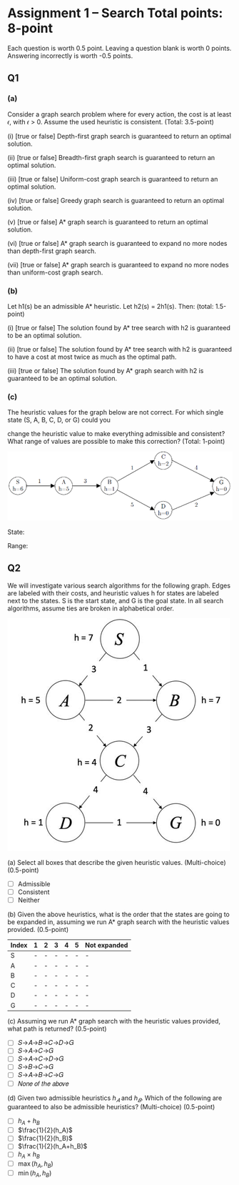 # Assignment 1 – Search Total points: 8-point

Each question is worth 0.5 point. Leaving a question blank is worth 0 points.
Answering incorrectly is worth -0.5 points.

## Q1

### (a)

Consider a graph search problem where for every action, the cost is at
least 𝜖, with 𝜖 > 0. Assume the used heuristic is consistent. (Total: 3.5-point)

(i) [true or false] Depth-first graph search is guaranteed to return an optimal
solution.

(ii) [true or false] Breadth-first graph search is guaranteed to return an
optimal solution.

(iii) [true or false] Uniform-cost graph search is guaranteed to return an
optimal solution.

(iv) [true or false] Greedy graph search is guaranteed to return an optimal
solution.

(v) [true or false] A* graph search is guaranteed to return an optimal solution.

(vi) [true or false] A* graph search is guaranteed to expand no more nodes than
depth-first graph search.

(vii) [true or false] A* graph search is guaranteed to expand no more nodes
than uniform-cost graph search.

### (b)

Let h1(s) be an admissible A* heuristic. Let h2(s) = 2h1(s). Then:
(total: 1.5-point)

(i) [true or false] The solution found by A* tree search with h2 is guaranteed
to be an optimal solution.

(ii) [true or false] The solution found by A* tree search with h2 is
guaranteed to have a cost at most
twice as much as the optimal path.

(iii) [true or false] The solution found by A* graph search with h2 is
guaranteed to be an optimal solution.

### (c\)

The heuristic values for the graph below are not correct. For which single
state (S, A, B, C, D, or G) could you

change the heuristic value to make everything admissible and consistent? What
range of values are possible to
make this correction? (Total: 1-point)

![graph](HW1_Q1_c.png)

State:

Range:

## Q2

We will investigate various search algorithms for the following graph. Edges
are labeled with their costs,
and heuristic values h for states are labeled next to the states. S is the
start state, and G is the goal state. In all
search algorithms, assume ties are broken in alphabetical order.

![graph](HW1_Q2.jpg)

(a) Select all boxes that describe the given heuristic values. (Multi-choice)
(0.5-point)

- [ ] Admissible
- [ ] Consistent
- [ ] Neither

(b) Given the above heuristics, what is the order that the states are going to
be expanded in, assuming
we run A* graph search with the heuristic values provided. (0.5-point)

Index|1|2|3|4|5|Not expanded
-|-|-|-|-|-|-
S|-|-|-|-|-|-
A|-|-|-|-|-|-
B|-|-|-|-|-|-
C|-|-|-|-|-|-
D|-|-|-|-|-|-
G|-|-|-|-|-|-

(c\) Assuming we run A* graph search with the heuristic values provided, what
path is returned? (0.5-point)

- [ ] 𝑆→𝐴→𝐵→𝐶→𝐷→𝐺
- [ ] 𝑆→𝐴→𝐶→𝐺
- [ ] 𝑆→𝐴→𝐶→𝐷→𝐺
- [ ] 𝑆→𝐵→𝐶→𝐺
- [ ] 𝑆→𝐴→𝐵→𝐶→𝐺
- [ ] 𝑁𝑜𝑛𝑒 𝑜𝑓 𝑡ℎ𝑒 𝑎𝑏𝑜𝑣𝑒

(d) Given two admissible heuristics $h_𝐴$ and $h_𝐵$. Which of the
following are guaranteed to also be
admissible heuristics? (Multi-choice) (0.5-point)

- [ ] $h_A+h_B$
- [ ] $\frac{1}{2}(h_A)$
- [ ] $\frac{1}{2}(h_B)$
- [ ] $\frac{1}{2}(h_A+h_B)$
- [ ] $h_A\times h_B$
- [ ] $\max(h_A,h_B)$
- [ ] $\min(h_A,h_B)$
